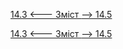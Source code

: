 [14.3 <--- ](14_3.md) [   Зміст   ](README.md) [--> 14.5](14_5.md)



[14.3 <--- ](14_3.md) [   Зміст   ](README.md) [--> 14.5](14_5.md)